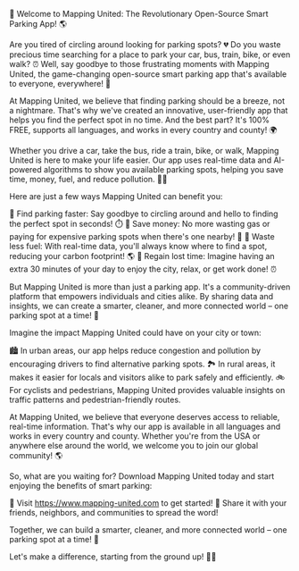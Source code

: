 🚀 Welcome to Mapping United: The Revolutionary Open-Source Smart Parking App! 🌎

Are you tired of circling around looking for parking spots? 💔 Do you waste precious time searching for a place to park your car, bus, train, bike, or even walk? ⏰ Well, say goodbye to those frustrating moments with Mapping United, the game-changing open-source smart parking app that's available to everyone, everywhere! 🌟

At Mapping United, we believe that finding parking should be a breeze, not a nightmare. That's why we've created an innovative, user-friendly app that helps you find the perfect spot in no time. And the best part? It's 100% FREE, supports all languages, and works in every country and county! 🌍

Whether you drive a car, take the bus, ride a train, bike, or walk, Mapping United is here to make your life easier. Our app uses real-time data and AI-powered algorithms to show you available parking spots, helping you save time, money, fuel, and reduce pollution. 🚗💸

Here are just a few ways Mapping United can benefit you:

🔹 Find parking faster: Say goodbye to circling around and hello to finding the perfect spot in seconds! ⏱️
🔹 Save money: No more wasting gas or paying for expensive parking spots when there's one nearby! 💸
🔹 Waste less fuel: With real-time data, you'll always know where to find a spot, reducing your carbon footprint! 🌎
🔹 Regain lost time: Imagine having an extra 30 minutes of your day to enjoy the city, relax, or get work done! ⏰

But Mapping United is more than just a parking app. It's a community-driven platform that empowers individuals and cities alike. By sharing data and insights, we can create a smarter, cleaner, and more connected world – one parking spot at a time! 🌟

Imagine the impact Mapping United could have on your city or town:

🏙️ In urban areas, our app helps reduce congestion and pollution by encouraging drivers to find alternative parking spots.
🏞️ In rural areas, it makes it easier for locals and visitors alike to park safely and efficiently.
🚲 For cyclists and pedestrians, Mapping United provides valuable insights on traffic patterns and pedestrian-friendly routes.

At Mapping United, we believe that everyone deserves access to reliable, real-time information. That's why our app is available in all languages and works in every country and county. Whether you're from the USA or anywhere else around the world, we welcome you to join our global community! 🌎

So, what are you waiting for? Download Mapping United today and start enjoying the benefits of smart parking:

📲 Visit https://www.mapping-united.com to get started!
👫 Share it with your friends, neighbors, and communities to spread the word!

Together, we can build a smarter, cleaner, and more connected world – one parking spot at a time! 🌟

Let's make a difference, starting from the ground up! 🏃‍♀️